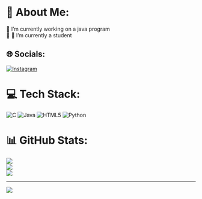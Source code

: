 # 💫 About Me:
🔭 I’m currently working on a java program<br>👯 🌱 I’m currently a student<br>


## 🌐 Socials:
[![Instagram](https://img.shields.io/badge/Instagram-%23E4405F.svg?logo=Instagram&logoColor=white)](https://instagram.com/stavinadsouza) 

# 💻 Tech Stack:
![C](https://img.shields.io/badge/c-%2300599C.svg?style=for-the-badge&logo=c&logoColor=white) ![Java](https://img.shields.io/badge/java-%23ED8B00.svg?style=for-the-badge&logo=openjdk&logoColor=white) ![HTML5](https://img.shields.io/badge/html5-%23E34F26.svg?style=for-the-badge&logo=html5&logoColor=white) ![Python](https://img.shields.io/badge/python-3670A0?style=for-the-badge&logo=python&logoColor=ffdd54)
# 📊 GitHub Stats:
![](https://github-readme-stats.vercel.app/api?username=sta-24&theme=dark&hide_border=false&include_all_commits=false&count_private=false)<br/>
![](https://github-readme-streak-stats.herokuapp.com/?user=sta-24&theme=dark&hide_border=false)<br/>
![](https://github-readme-stats.vercel.app/api/top-langs/?username=sta-24&theme=dark&hide_border=false&include_all_commits=false&count_private=false&layout=compact)

---
[![](https://visitcount.itsvg.in/api?id=sta-24&icon=0&color=0)](https://visitcount.itsvg.in)

<!-- Proudly created with GPRM ( https://gprm.itsvg.in ) -->
